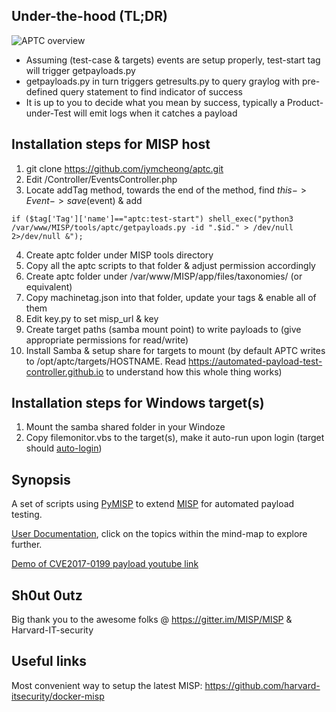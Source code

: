 ## Under-the-hood (TL;DR)
![APTC overview](https://cdn-images-1.medium.com/max/2000/1*G6LukbBiZRgo2Nz9vPvV7w.png)

- Assuming (test-case & targets) events are setup properly, test-start tag will trigger getpayloads.py
- getpayloads.py in turn triggers getresults.py to query graylog with pre-defined query statement to find indicator of success
- It is up to you to decide what you mean by success, typically a Product-under-Test will emit logs when it catches a payload

## Installation steps for MISP host
1. git clone https://github.com/jymcheong/aptc.git
2. Edit <path to misp app>/Controller/EventsController.php
3. Locate addTag method, towards the end of the method, find $this->Event->save($event) & add
```
if ($tag['Tag']['name']=="aptc:test-start") shell_exec("python3 /var/www/MISP/tools/aptc/getpayloads.py -id ".$id." > /dev/null 2>/dev/null &");
```
4. Create aptc folder under MISP tools directory 
5. Copy all the aptc scripts to that folder & adjust permission accordingly
6. Create aptc folder under /var/www/MISP/app/files/taxonomies/ (or equivalent) 
7. Copy machinetag.json into that folder, update your tags & enable all of them
8. Edit key.py to set misp_url & key
9. Create target paths (samba mount point) to write payloads to (give appropriate permissions for read/write)
10. Install Samba & setup share for targets to mount (by default APTC writes to /opt/aptc/targets/HOSTNAME. Read https://automated-payload-test-controller.github.io to understand how this whole thing works)

## Installation steps for Windows target(s)
1. Mount the samba shared folder in your Windoze
2. Copy filemonitor.vbs to the target(s), make it auto-run upon login (target should [auto-login](https://technet.microsoft.com/en-us/library/ee872306.aspx))

## Synopsis

A set of scripts using [PyMISP](https://github.com/MISP/PyMISP) to extend [MISP](https://github.com/MISP/MISP) for automated payload testing.

[User Documentation](https://automated-payload-test-controller.github.io), click on the topics within the mind-map to explore further.

[Demo of CVE2017-0199 payload youtube link](https://www.youtube.com/watch?v=mASJv_2HZbM)

## Sh0ut 0utz
Big thank you to the awesome folks @ https://gitter.im/MISP/MISP & Harvard-IT-security

## Useful links
Most convenient way to setup the latest MISP: https://github.com/harvard-itsecurity/docker-misp


